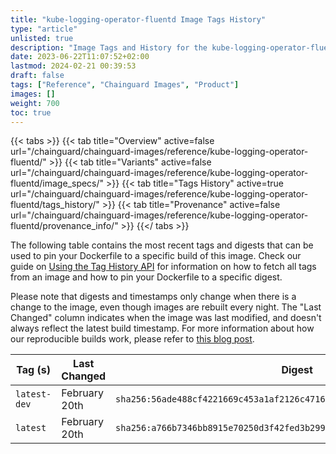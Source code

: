 ```yaml
---
title: "kube-logging-operator-fluentd Image Tags History"
type: "article"
unlisted: true
description: "Image Tags and History for the kube-logging-operator-fluentd Chainguard Image"
date: 2023-06-22T11:07:52+02:00
lastmod: 2024-02-21 00:39:53
draft: false
tags: ["Reference", "Chainguard Images", "Product"]
images: []
weight: 700
toc: true
---
```


{{< tabs >}}
{{< tab title="Overview" active=false url="/chainguard/chainguard-images/reference/kube-logging-operator-fluentd/" >}}
{{< tab title="Variants" active=false url="/chainguard/chainguard-images/reference/kube-logging-operator-fluentd/image_specs/" >}}
{{< tab title="Tags History" active=true url="/chainguard/chainguard-images/reference/kube-logging-operator-fluentd/tags_history/" >}}
{{< tab title="Provenance" active=false url="/chainguard/chainguard-images/reference/kube-logging-operator-fluentd/provenance_info/" >}}
{{</ tabs >}}

The following table contains the most recent tags and digests that can be used to pin your Dockerfile to a specific build of this image. Check our guide on [Using the Tag History API](/chainguard/chainguard-images/using-the-tag-history-api/) for information on how to fetch all tags from an image and how to pin your Dockerfile to a specific digest.

Please note that digests and timestamps only change when there is a change to the image, even though images are rebuilt every night. The "Last Changed" column indicates when the image was last modified, and doesn't always reflect the latest build timestamp. For more information about how our reproducible builds work, please refer to [this blog post](https://www.chainguard.dev/unchained/reproducing-chainguards-reproducible-image-builds).

| Tag (s)       | Last Changed  | Digest                                                                    |
|---------------|---------------|---------------------------------------------------------------------------|
|  `latest-dev` | February 20th | `sha256:56ade488cf4221669c453a1af2126c47168587ecd01d3261fc439349d08fa991` |
|  `latest`     | February 20th | `sha256:a766b7346bb8915e70250d3f42fed3b2999296782f5690f99a9e1f243e51a4d9` |

